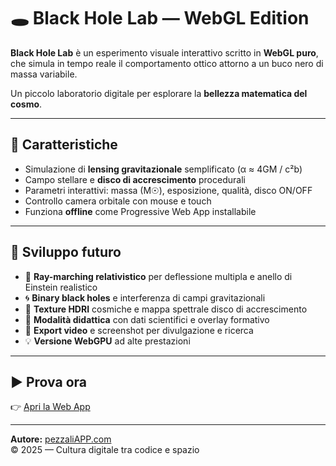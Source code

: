 # 🕳️ Black Hole Lab — WebGL Edition

**Black Hole Lab** è un esperimento visuale interattivo scritto in **WebGL puro**, che simula in tempo reale il comportamento ottico attorno a un buco nero di massa variabile.

Un piccolo laboratorio digitale per esplorare la **bellezza matematica del cosmo**.

---

## 🌌 Caratteristiche
- Simulazione di **lensing gravitazionale** semplificato (α ≈ 4GM / c²b)  
- Campo stellare e **disco di accrescimento** procedurali  
- Parametri interattivi: massa (M☉), esposizione, qualità, disco ON/OFF  
- Controllo camera orbitale con mouse e touch  
- Funziona **offline** come Progressive Web App installabile  

---

## 🚀 Sviluppo futuro
- 🌠 **Ray-marching relativistico** per deflessione multipla e anello di Einstein realistico  
- 🌀 **Binary black holes** e interferenza di campi gravitazionali  
- 🌈 **Texture HDRI** cosmiche e mappa spettrale disco di accrescimento  
- 🧭 **Modalità didattica** con dati scientifici e overlay formativo  
- 📸 **Export video** e screenshot per divulgazione e ricerca  
- 💡 **Versione WebGPU** ad alte prestazioni  

---

## ▶ Prova ora
👉 [Apri la Web App](./index.html)

---

**Autore:** [pezzaliAPP.com](https://www.pezzaliapp.com)  
© 2025 — Cultura digitale tra codice e spazio
